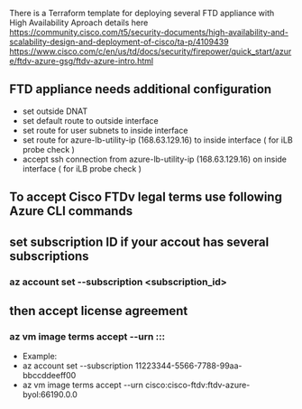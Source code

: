 There is a Terraform template for deploying several FTD appliance with High Availability
Aproach details here
https://community.cisco.com/t5/security-documents/high-availability-and-scalability-design-and-deployment-of-cisco/ta-p/4109439
https://www.cisco.com/c/en/us/td/docs/security/firepower/quick_start/azure/ftdv-azure-gsg/ftdv-azure-intro.html

## FTD appliance needs additional configuration
* set outside DNAT
* set default route to outside interface
* set route for user subnets to inside interface
* set route for azure-lb-utility-ip (168.63.129.16) to inside interface ( for iLB probe check )
* accept ssh connection from azure-lb-utility-ip (168.63.129.16) on inside interface ( for iLB probe check )

## To accept Cisco FTDv legal terms use following Azure CLI commands
## set subscription ID if your accout has several subscriptions
### az account set --subscription <subscription_id> 
## then accept license agreement
### az vm image terms accept --urn <publisher>:<offer>:<sku>:<version>
* Example:
* az account set --subscription 11223344-5566-7788-99aa-bbccddeeff00
* az vm image terms accept --urn cisco:cisco-ftdv:ftdv-azure-byol:66190.0.0 